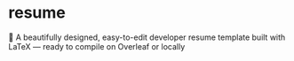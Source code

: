 # resume
🧠 A beautifully designed, easy-to-edit developer resume template built with LaTeX — ready to compile on Overleaf or locally
